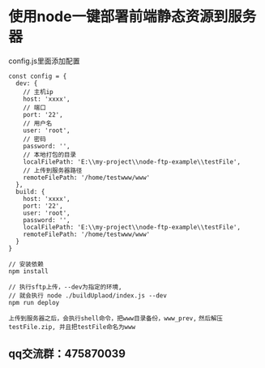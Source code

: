 # 使用node一键部署前端静态资源到服务器

config.js里面添加配置

```
const config = {
  dev: {
    // 主机ip
    host: 'xxxx',
    // 端口
    port: '22',
    // 用户名
    user: 'root',
    // 密码
    password: '',
    // 本地打包的目录
    localFilePath: 'E:\\my-project\\node-ftp-example\\testFile',
    // 上传到服务器路径
    remoteFilePath: '/home/testwww/www'
  },
  build: {
    host: 'xxxx',
    port: '22',
    user: 'root',
    password: '',
    localFilePath: 'E:\\my-project\\node-ftp-example\\testFile',
    remoteFilePath: '/home/testwww/www'
  }
}

```

```
// 安装依赖
npm install

// 执行sftp上传，--dev为指定的环境,
// 就会执行 node ./buildUplaod/index.js --dev
npm run deploy

```

`上传到服务器之后，会执行shell命令，把www目录备份，www_prev,`
`然后解压testFile.zip, 并且把testFile命名为www`

## qq交流群：475870039